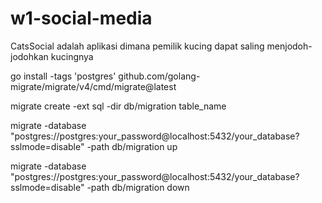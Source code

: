 # w1-social-media
CatsSocial adalah aplikasi dimana pemilik kucing dapat saling menjodoh-jodohkan kucingnya


go install -tags 'postgres' github.com/golang-migrate/migrate/v4/cmd/migrate@latest

migrate create -ext sql -dir db/migration table_name

migrate -database "postgres://postgres:your_password@localhost:5432/your_database?sslmode=disable" -path db/migration up

migrate -database "postgres://postgres:your_password@localhost:5432/your_database?sslmode=disable" -path db/migration down